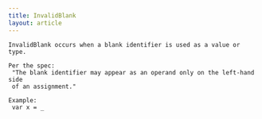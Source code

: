 ```yaml
---
title: InvalidBlank
layout: article
---
```

<!-- Copyright 2023 The Go Authors. All rights reserved.
     Use of this source code is governed by a BSD-style
     license that can be found in the LICENSE file. -->

<!-- Code generated by generrordocs.go; DO NOT EDIT. -->

```
InvalidBlank occurs when a blank identifier is used as a value or type.

Per the spec:
 "The blank identifier may appear as an operand only on the left-hand side
 of an assignment."

Example:
 var x = _
```

